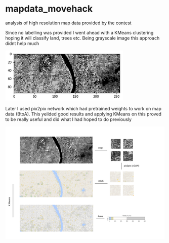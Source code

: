 # mapdata_movehack
analysis of high resolution map data provided by the contest

Since no labelling was provided I went ahead with a KMeans clustering hoping it will classify land, trees etc. Being grayscale image this approach didnt help much

![Plain KMeans](https://github.com/avinashselvam/mapdata_movehack/blob/master/first.png)

Later I used pix2pix network which had pretrained weights to work on map data (BtoA). This yeilded good results and applying KMeans on this proved to be really useful and did what I had hoped to do previously

![pix2pix](https://github.com/avinashselvam/mapdata_movehack/blob/master/movehack.png)

